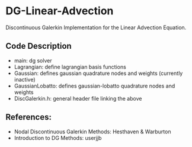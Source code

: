 # DG-Linear-Advection
Discontinuous Galerkin Implementation for the Linear Advection Equation.

## Code Description
- main: dg solver
- Lagrangian: define lagrangian basis functions
- Gaussian: defines gaussian quadrature nodes and weights (currently inactive)
- GaussianLobatto: defines gaussian-lobatto quadrature nodes and weights
- DiscGalerkin.h: general header file linking the above



## References:
 - Nodal Discontinuous Galerkin Methods: Hesthaven & Warburton
 - Introduction to DG Methods: userjjb


